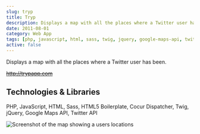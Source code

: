 ```yaml
---
slug: tryp
title: Tryp
description: Displays a map with all the places where a Twitter user has been.
date: 2011-08-01
category: Web App
tags: [php, javascript, html, sass, twig, jquery, google-maps-api, twitter-api]
active: false
---
```


Displays a map with all the places where a Twitter user has been.

<del>http://trypapp.com</del>

## Technologies & Libraries

PHP, JavaScript, HTML, Sass, HTML5 Boilerplate, Cocur Dispatcher, Twig, jQuery, Google Maps API, Twitter API

![Screenshot of the map showing a users locations](/projects/tryp/tryp-1.png)
